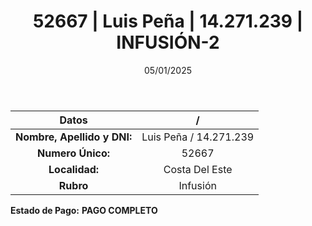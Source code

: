 ﻿---
title: 52667 | Luis Peña | 14.271.239 | INFUSIÓN-2
date: 05/01/2025
draft: false
tags: ['costa-del-este', 'titular', 'infusión']
---

|          **Datos**          |  /  |
|:---------------------------:|:---:|
| **Nombre, Apellido y DNI:** | Luis Peña / 14.271.239 |
|      **Numero Único:**      | 52667 |
|        **Localidad:**       | Costa Del Este |
|          **Rubro**          | Infusión |

**Estado de Pago:** **PAGO COMPLETO**
